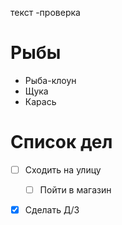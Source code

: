 текст -проверка

# Рыбы
* Рыба-клоун
* Щука
* Карась
# Список дел
* [ ] Сходить на улицу
    * [ ] Пойти в магазин
* [X] Сделать Д/З

